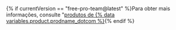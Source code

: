 {% if currentVersion == "free-pro-team@latest" %}Para obter mais informações, consulte "[produtos de {% data variables.product.prodname_dotcom %}](/articles/github-s-products){% endif %}
